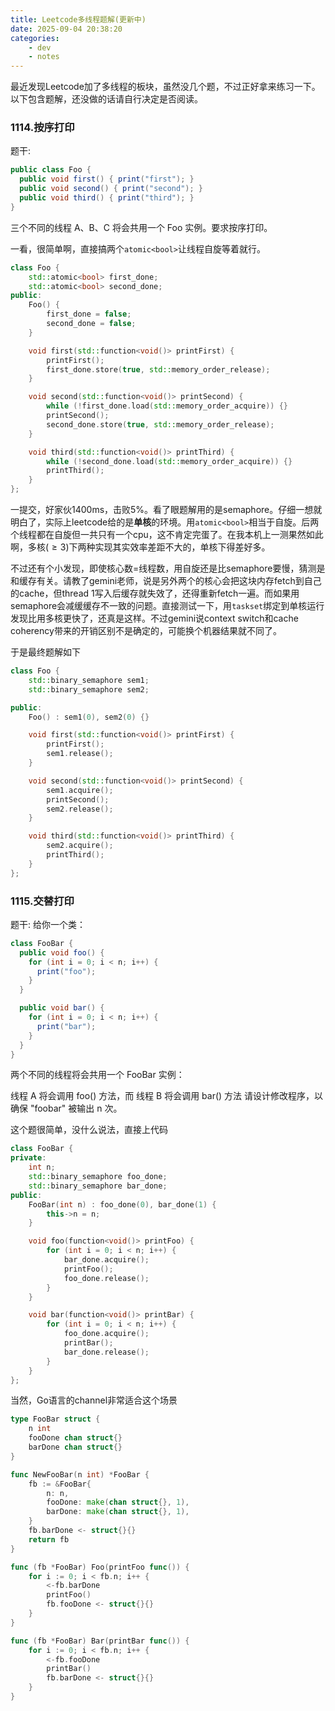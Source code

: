 ```yaml
---
title: Leetcode多线程题解(更新中)
date: 2025-09-04 20:38:20
categories: 
    - dev
    - notes
---
```


最近发现Leetcode加了多线程的板块，虽然没几个题，不过正好拿来练习一下。以下包含题解，还没做的话请自行决定是否阅读。


### 1114.按序打印
题干: 
```java
public class Foo {
  public void first() { print("first"); }
  public void second() { print("second"); }
  public void third() { print("third"); }
}
```
三个不同的线程 A、B、C 将会共用一个 Foo 实例。要求按序打印。

一看，很简单啊，直接搞两个`atomic<bool>`让线程自旋等着就行。
```cpp
class Foo {
    std::atomic<bool> first_done;
    std::atomic<bool> second_done;
public:
    Foo() {
        first_done = false;
        second_done = false;
    }

    void first(std::function<void()> printFirst) {
        printFirst();
        first_done.store(true, std::memory_order_release);
    }

    void second(std::function<void()> printSecond) {
        while (!first_done.load(std::memory_order_acquire)) {}
        printSecond();
        second_done.store(true, std::memory_order_release);
    }

    void third(std::function<void()> printThird) {
        while (!second_done.load(std::memory_order_acquire)) {}
        printThird();
    }
};
```
一提交，好家伙1400ms，击败5%。看了眼题解用的是semaphore。仔细一想就明白了，实际上leetcode给的是**单核**的环境。用`atomic<bool>`相当于自旋。后两个线程都在自旋但一共只有一个cpu，这不肯定完蛋了。在我本机上一测果然如此啊，多核($\geq 3$)下两种实现其实效率差距不大的，单核下得差好多。

不过还有个小发现，即使核心数=线程数，用自旋还是比semaphore要慢，猜测是和缓存有关。请教了gemini老师，说是另外两个的核心会把这块内存fetch到自己的cache，但thread 1写入后缓存就失效了，还得重新fetch一遍。而如果用semaphore会减缓缓存不一致的问题。直接测试一下，用`taskset`绑定到单核运行发现比用多核更快了，还真是这样。不过gemini说context switch和cache coherency带来的开销区别不是确定的，可能换个机器结果就不同了。

于是最终题解如下
```cpp
class Foo {
    std::binary_semaphore sem1;
    std::binary_semaphore sem2;

public:
    Foo() : sem1(0), sem2(0) {}

    void first(std::function<void()> printFirst) {
        printFirst();
        sem1.release();
    }

    void second(std::function<void()> printSecond) {
        sem1.acquire();
        printSecond();
        sem2.release();
    }

    void third(std::function<void()> printThird) {
        sem2.acquire();
        printThird();
    }
};
```


### 1115.交替打印
题干:
给你一个类：

```java
class FooBar {
  public void foo() {
    for (int i = 0; i < n; i++) {
      print("foo");
    }
  }

  public void bar() {
    for (int i = 0; i < n; i++) {
      print("bar");
    }
  }
}
```

两个不同的线程将会共用一个 FooBar 实例：

线程 A 将会调用 foo() 方法，而
线程 B 将会调用 bar() 方法
请设计修改程序，以确保 "foobar" 被输出 n 次。

这个题很简单，没什么说法，直接上代码
```cpp
class FooBar {
private:
    int n;
    std::binary_semaphore foo_done;
    std::binary_semaphore bar_done;
public:
    FooBar(int n) : foo_done(0), bar_done(1) {
        this->n = n;
    }

    void foo(function<void()> printFoo) {
        for (int i = 0; i < n; i++) {
            bar_done.acquire();
        	printFoo();
            foo_done.release();
        }
    }

    void bar(function<void()> printBar) {
        for (int i = 0; i < n; i++) {
            foo_done.acquire();
        	printBar();
            bar_done.release();
        }
    }
};
```

当然，Go语言的channel非常适合这个场景
```go
type FooBar struct {
	n int
    fooDone chan struct{}
    barDone chan struct{}
}

func NewFooBar(n int) *FooBar {
	fb := &FooBar{
        n: n,
        fooDone: make(chan struct{}, 1),
        barDone: make(chan struct{}, 1),
    }
    fb.barDone <- struct{}{}
    return fb
}

func (fb *FooBar) Foo(printFoo func()) {
	for i := 0; i < fb.n; i++ {
        <-fb.barDone
        printFoo()
        fb.fooDone <- struct{}{}
	}
}

func (fb *FooBar) Bar(printBar func()) {
	for i := 0; i < fb.n; i++ {
		<-fb.fooDone
        printBar()
        fb.barDone <- struct{}{}
	}
}
```